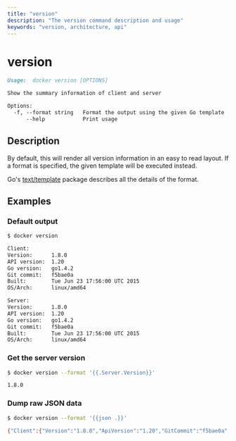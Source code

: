 ```yaml
---
title: "version"
description: "The version command description and usage"
keywords: "version, architecture, api"
---
```


<!-- This file is maintained within the docker/docker Github
     repository at https://github.com/docker/docker/. Make all
     pull requests against that repo. If you see this file in
     another repository, consider it read-only there, as it will
     periodically be overwritten by the definitive file. Pull
     requests which include edits to this file in other repositories
     will be rejected.
-->

# version

```markdown
Usage:  docker version [OPTIONS]

Show the summary information of client and server

Options:
  -f, --format string   Format the output using the given Go template
      --help            Print usage
```

## Description

By default, this will render all version information in an easy to read
layout. If a format is specified, the given template will be executed instead.

Go's [text/template](http://golang.org/pkg/text/template/) package
describes all the details of the format.

## Examples

### Default output

```bash
$ docker version

Client:
Version:      1.8.0
API version:  1.20
Go version:   go1.4.2
Git commit:   f5bae0a
Built:        Tue Jun 23 17:56:00 UTC 2015
OS/Arch:      linux/amd64

Server:
Version:      1.8.0
API version:  1.20
Go version:   go1.4.2
Git commit:   f5bae0a
Built:        Tue Jun 23 17:56:00 UTC 2015
OS/Arch:      linux/amd64
```

### Get the server version

```bash
$ docker version --format '{{.Server.Version}}'

1.8.0
```

### Dump raw JSON data

```bash
$ docker version --format '{{json .}}'

{"Client":{"Version":"1.8.0","ApiVersion":"1.20","GitCommit":"f5bae0a","GoVersion":"go1.4.2","Os":"linux","Arch":"amd64","BuildTime":"Tue Jun 23 17:56:00 UTC 2015"},"ServerOK":true,"Server":{"Version":"1.8.0","ApiVersion":"1.20","GitCommit":"f5bae0a","GoVersion":"go1.4.2","Os":"linux","Arch":"amd64","KernelVersion":"3.13.2-gentoo","BuildTime":"Tue Jun 23 17:56:00 UTC 2015"}}
```
